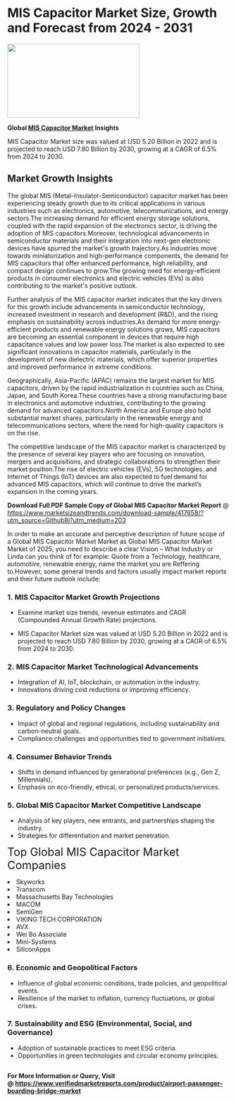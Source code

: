 <H1>MIS Capacitor Market Size, Growth and Forecast from 2024 - 2031</H1><img class="aligncenter size-medium wp-image-584254" src="https://thirdeyenews.in/wp-content/uploads/2024/09/Global-Market-Research-300x168.jpeg" alt="" width="300" height="168" /><p><strong>Global&nbsp;<a href="https://www.marketsizeandtrends.com/download-sample/417658/?utm_source=Github8j?utm_medium=203">MIS Capacitor Market</a> Insights</strong></p><p>MIS Capacitor Market size was valued at USD 5.20 Billion in 2022 and is projected to reach USD 7.80 Billion by 2030, growing at a CAGR of 6.5% from 2024 to 2030.</p><p><h2>Market Growth Insights</h2> <p>The global MIS (Metal-Insulator-Semiconductor) capacitor market has been experiencing steady growth due to its critical applications in various industries such as electronics, automotive, telecommunications, and energy sectors.The increasing demand for efficient energy storage solutions, coupled with the rapid expansion of the electronics sector, is driving the adoption of MIS capacitors.Moreover, technological advancements in semiconductor materials and their integration into next-gen electronic devices have spurred the market's growth trajectory.As industries move towards miniaturization and high-performance components, the demand for MIS capacitors that offer enhanced performance, high reliability, and compact design continues to grow.The growing need for energy-efficient products in consumer electronics and electric vehicles (EVs) is also contributing to the market's positive outlook.</p> <p>Further analysis of the MIS capacitor market indicates that the key drivers for this growth include advancements in semiconductor technology, increased investment in research and development (R&D), and the rising emphasis on sustainability across industries.As demand for more energy-efficient products and renewable energy solutions grows, MIS capacitors are becoming an essential component in devices that require high capacitance values and low power loss.The market is also expected to see significant innovations in capacitor materials, particularly in the development of new dielectric materials, which offer superior properties and improved performance in extreme conditions.</p> <p>Geographically, Asia-Pacific (APAC) remains the largest market for MIS capacitors, driven by the rapid industrialization in countries such as China, Japan, and South Korea.These countries have a strong manufacturing base in electronics and automotive industries, contributing to the growing demand for advanced capacitors.North America and Europe also hold substantial market shares, particularly in the renewable energy and telecommunications sectors, where the need for high-quality capacitors is on the rise.</p> <p>The competitive landscape of the MIS capacitor market is characterized by the presence of several key players who are focusing on innovation, mergers and acquisitions, and strategic collaborations to strengthen their market position.The rise of electric vehicles (EVs), 5G technologies, and Internet of Things (IoT) devices are also expected to fuel demand for advanced MIS capacitors, which will continue to drive the market’s expansion in the coming years.</p> <p><span class=""><strong>Download Full PDF Sample Copy of Global MIS Capacitor Market Report</strong> @ <a href="https://www.marketsizeandtrends.com/download-sample/417658/?utm_source=Github8j?utm_medium=203" target="_blank">https://www.marketsizeandtrends.com/download-sample/417658/?utm_source=Github8j?utm_medium=203</a></span></p><p>In order to make an accurate and perceptive description of future scope of a Global&nbsp;MIS Capacitor Market Market as Global&nbsp;MIS Capacitor Market Market of 2025, you need to describe a clear Vision &ndash; What Industry or Linda can you think of for example: Quote from a Technology, healthcare, automotive, renewable energy, name the market you are Reffering to.However, some general trends and factors usually impact market reports and their future outlook include:</p><h3>1.&nbsp;<strong>MIS Capacitor Market Growth Projections</strong></h3><ul><li>Examine market size trends, revenue estimates and CAGR (Compounded Annual Growth Rate) projections.</li><li><p>MIS Capacitor Market size was valued at USD 5.20 Billion in 2022 and is projected to reach USD 7.80 Billion by 2030, growing at a CAGR of 6.5% from 2024 to 2030.</p></li></ul><h3>2.&nbsp;<strong>MIS Capacitor Market Technological Advancements</strong></h3><ul><li>Integration of AI, IoT, blockchain, or automation in the industry.</li><li>Innovations driving cost reductions or improving efficiency.</li></ul><h3>3.&nbsp;<strong>Regulatory and Policy Changes</strong></h3><ul><li>Impact of global and regional regulations, including sustainability and carbon-neutral goals.</li><li>Compliance challenges and opportunities tied to government initiatives.</li></ul><h3>4.&nbsp;<strong>Consumer Behavior Trends</strong></h3><ul><li>Shifts in demand influenced by generational preferences (e.g., Gen Z, Millennials).</li><li>Emphasis on eco-friendly, ethical, or personalized products/services.</li></ul><h3>5.&nbsp;<strong>Global MIS Capacitor Market Competitive Landscape</strong></h3><ul><li>Analysis of key players, new entrants, and partnerships shaping the industry.</li><li>Strategies for differentiation and market penetration.</li></ul><p data-pm-slice="1 1 []"><span style="color: inherit; font-family: inherit; font-size: 25px;">Top Global MIS Capacitor Market Companies</span></p><div class="" data-test-id=""><p><li>Skyworks</li><li> Transcom</li><li> Massachusetts Bay Technologies</li><li> MACOM</li><li> SemiGen</li><li> VIKING TECH CORPORATION</li><li> AVX</li><li> Wei Bo Associate</li><li> Mini-Systems</li><li> SiliconApps</li></p></div><h3>6.&nbsp;<strong>Economic and Geopolitical Factors</strong></h3><ul><li>Influence of global economic conditions, trade policies, and geopolitical events.</li><li>Resilience of the market to inflation, currency fluctuations, or global crises.</li></ul><h3>7.&nbsp;<strong>Sustainability and ESG (Environmental, Social, and Governance)</strong></h3><ul><li>Adoption of sustainable practices to meet ESG criteria.</li><li>Opportunities in green technologies and circular economy principles.</li></ul><h2><strong style="font-size: 14px;">For More Information or Query, Visit @&nbsp;</strong><a style="background-color: #ffffff; font-size: 14px;" href="https://www.marketsizeandtrends.com/report/mis-capacitor-market/" target="_blank">https://www.verifiedmarketreports.com/product/airport-passenger-boarding-bridge-market</a></h2>